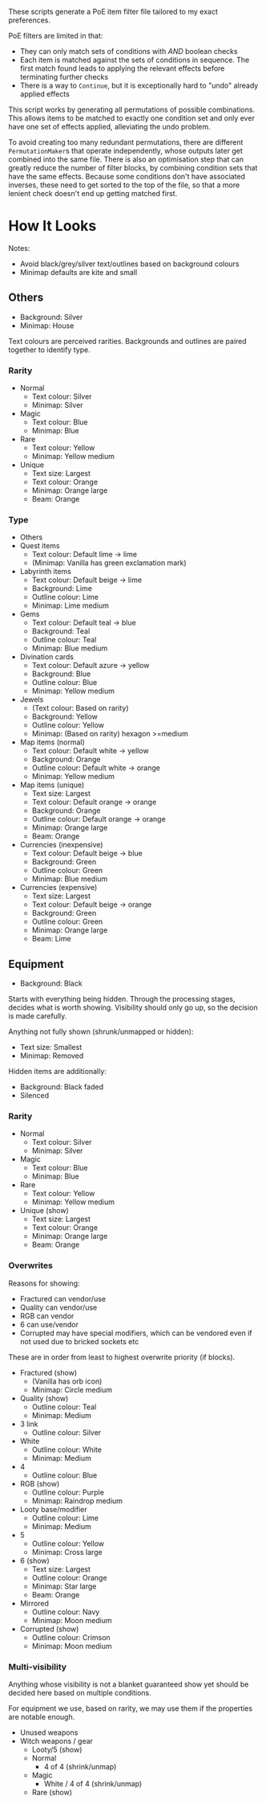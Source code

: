 These scripts generate a PoE item filter file tailored to my exact preferences.

PoE filters are limited in that:

- They can only match sets of conditions with *AND* boolean checks
- Each item is matched against the sets of conditions in sequence. The first match found leads to applying the relevant effects before terminating further checks
- There is a way to `Continue`, but it is exceptionally hard to "undo" already applied effects

This script works by generating all permutations of possible combinations. This allows items to be matched to exactly one condition set and only ever have one set of effects applied, alleviating the undo problem.

To avoid creating too many redundant permutations, there are different `PermutationMaker`s that operate independently, whose outputs later get combined into the same file. There is also an optimisation step that can greatly reduce the number of filter blocks, by combining condition sets that have the same effects. Because some conditions don't have associated inverses, these need to get sorted to the top of the file, so that a more lenient check doesn't end up getting matched first.

# How It Looks

Notes:

- Avoid black/grey/silver text/outlines based on background colours
- Minimap defaults are kite and small

## Others

- Background: Silver
- Minimap: House

Text colours are perceived rarities. Backgrounds and outlines are paired together to identify type.

### Rarity

- Normal
	- Text colour: Silver
	- Minimap: Silver
- Magic
	- Text colour: Blue
	- Minimap: Blue
- Rare
	- Text colour: Yellow
	- Minimap: Yellow medium
- Unique
	- Text size: Largest
	- Text colour: Orange
	- Minimap: Orange large
	- Beam: Orange

### Type

- Others
- Quest items
	- Text colour: Default lime → lime
	- (Minimap: Vanilla has green exclamation mark)
- Labyrinth items
	- Text colour: Default beige → lime
	- Background: Lime
	- Outline colour: Lime
	- Minimap: Lime medium
- Gems
	- Text colour: Default teal → blue
	- Background: Teal
	- Outline colour: Teal
	- Minimap: Blue medium
- Divination cards
	- Text colour: Default azure → yellow
	- Background: Blue
	- Outline colour: Blue
	- Minimap: Yellow medium
- Jewels
	- (Text colour: Based on rarity)
	- Background: Yellow
	- Outline colour: Yellow
	- Minimap: (Based on rarity) hexagon >=medium
- Map items (normal)
	- Text colour: Default white → yellow
	- Background: Orange
	- Outline colour: Default white → orange
	- Minimap: Yellow medium
- Map items (unique)
	- Text size: Largest
	- Text colour: Default orange → orange
	- Background: Orange
	- Outline colour: Default orange → orange
	- Minimap: Orange large
	- Beam: Orange
- Currencies (inexpensive)
	- Text colour: Default beige → blue
	- Background: Green
	- Outline colour: Green
	- Minimap: Blue medium
- Currencies (expensive)
	- Text size: Largest
	- Text colour: Default beige → orange
	- Background: Green
	- Outline colour: Green
	- Minimap: Orange large
	- Beam: Lime

## Equipment

- Background: Black

Starts with everything being hidden. Through the processing stages, decides what is worth showing. Visibility should only go up, so the decision is made carefully.

Anything not fully shown (shrunk/unmapped or hidden):

- Text size: Smallest
- Minimap: Removed

Hidden items are additionally:

- Background: Black faded
- Silenced

### Rarity

- Normal
	- Text colour: Silver
	- Minimap: Silver
- Magic
	- Text colour: Blue
	- Minimap: Blue
- Rare
	- Text colour: Yellow
	- Minimap: Yellow medium
- Unique (show)
	- Text size: Largest
	- Text colour: Orange
	- Minimap: Orange large
	- Beam: Orange

### Overwrites

Reasons for showing:

- Fractured can vendor/use
- Quality can vendor/use
- RGB can vendor
- 6 can use/vendor
- Corrupted may have special modifiers, which can be vendored even if not used due to bricked sockets etc

These are in order from least to highest overwrite priority (if blocks).

- Fractured (show)
	- (Vanilla has orb icon)
	- Minimap: Circle medium
- Quality (show)
	- Outline colour: Teal
	- Minimap: Medium
- 3 link
	- Outline colour: Silver
- White
	- Outline colour: White
	- Minimap: Medium
- 4
	- Outline colour: Blue
- RGB (show)
	- Outline colour: Purple
	- Minimap: Raindrop medium
- Looty base/modifier
	- Outline colour: Lime
	- Minimap: Medium
- 5
	- Outline colour: Yellow
	- Minimap: Cross large
- 6 (show)
	- Text size: Largest
	- Outline colour: Orange
	- Minimap: Star large
	- Beam: Orange
- Mirrored
	- Outline colour: Navy
	- Minimap: Moon medium
- Corrupted (show)
	- Outline colour: Crimson
	- Minimap: Moon medium

### Multi-visibility

Anything whose visibility is not a blanket guaranteed show yet should be decided here based on multiple conditions.

For equipment we use, based on rarity, we may use them if the properties are notable enough.

- Unused weapons
- Witch weapons / gear
	- Looty/5 (show)
	- Normal
		- 4 of 4 (shrink/unmap)
	- Magic
		- White / 4 of 4 (shrink/unmap)
	- Rare (show)
